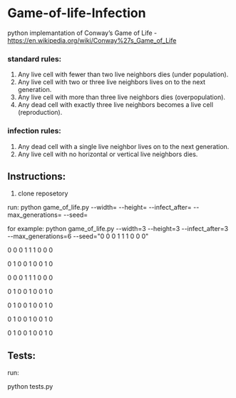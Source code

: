 # Game-of-life-Infection
python implemantation of Conway’s Game of Life - https://en.wikipedia.org/wiki/Conway%27s_Game_of_Life

### standard rules:
  1. Any live cell with fewer than two live neighbors dies (under population).
  2. Any live cell with two or three live neighbors lives on to the next generation.
  3. Any live cell with more than three live neighbors dies (overpopulation).
  4. Any dead cell with exactly three live neighbors becomes a live cell (reproduction).

### infection rules:
  1. Any dead cell with a single live neighbor lives on to the next generation.
  2. Any live cell with no horizontal or vertical live neighbors dies.

## Instructions:
1. clone reposetory

run:
python game_of_life.py --width=<board width> --height=<board height> --infect_after=<infect after> --max_generations=<max generations> --seed=<seed>

for example:
python game_of_life.py --width=3 --height=3 --infect_after=3 --max_generations=6 --seed="0 0 0 1 1 1 0 0 0"

0 0 0 1 1 1 0 0 0

0 1 0 0 1 0 0 1 0

0 0 0 1 1 1 0 0 0

0 1 0 0 1 0 0 1 0

0 1 0 0 1 0 0 1 0

0 1 0 0 1 0 0 1 0

0 1 0 0 1 0 0 1 0

## Tests:
run: 

python tests.py
